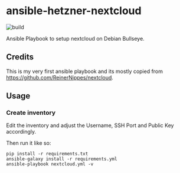# ansible-hetzner-nextcloud
![build](https://img.shields.io/gitlab/pipeline-status/ansible_technat/ansible-hetzner-nextcloud?branch=develop)

Ansible Playbook to setup nextcloud on Debian Bullseye.

## Credits

This is my very first ansible playbook and its mostly copied from https://github.com/ReinerNippes/nextcloud. 


## Usage

### Create inventory

Edit the inventory and adjust the Username, SSH Port and Public Key accordingly.

Then run it like so:

```console
pip install -r requirements.txt
ansible-galaxy install -r requirements.yml
ansible-playbook nextcloud.yml -v 
```
